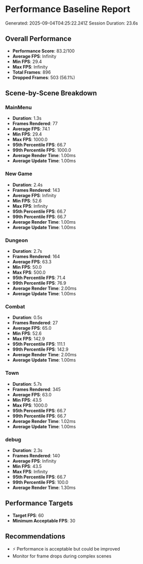 # Performance Baseline Report

Generated: 2025-09-04T04:25:22.241Z
Session Duration: 23.6s

## Overall Performance

- **Performance Score**: 83.2/100
- **Average FPS**: Infinity
- **Min FPS**: 29.4
- **Max FPS**: Infinity
- **Total Frames**: 896
- **Dropped Frames**: 503 (56.1%)

## Scene-by-Scene Breakdown

### MainMenu

- **Duration**: 1.3s
- **Frames Rendered**: 77
- **Average FPS**: 74.1
- **Min FPS**: 29.4
- **Max FPS**: 1000.0
- **95th Percentile FPS**: 66.7
- **99th Percentile FPS**: 1000.0
- **Average Render Time**: 1.00ms
- **Average Update Time**: 1.00ms

### New Game

- **Duration**: 2.4s
- **Frames Rendered**: 143
- **Average FPS**: Infinity
- **Min FPS**: 52.6
- **Max FPS**: Infinity
- **95th Percentile FPS**: 66.7
- **99th Percentile FPS**: 66.7
- **Average Render Time**: 1.00ms
- **Average Update Time**: 1.00ms

### Dungeon

- **Duration**: 2.7s
- **Frames Rendered**: 164
- **Average FPS**: 63.3
- **Min FPS**: 50.0
- **Max FPS**: 500.0
- **95th Percentile FPS**: 71.4
- **99th Percentile FPS**: 76.9
- **Average Render Time**: 2.00ms
- **Average Update Time**: 1.00ms

### Combat

- **Duration**: 0.5s
- **Frames Rendered**: 27
- **Average FPS**: 65.0
- **Min FPS**: 52.6
- **Max FPS**: 142.9
- **95th Percentile FPS**: 111.1
- **99th Percentile FPS**: 142.9
- **Average Render Time**: 2.00ms
- **Average Update Time**: 1.00ms

### Town

- **Duration**: 5.7s
- **Frames Rendered**: 345
- **Average FPS**: 63.0
- **Min FPS**: 43.5
- **Max FPS**: 1000.0
- **95th Percentile FPS**: 66.7
- **99th Percentile FPS**: 66.7
- **Average Render Time**: 1.02ms
- **Average Update Time**: 1.00ms

### debug

- **Duration**: 2.3s
- **Frames Rendered**: 140
- **Average FPS**: Infinity
- **Min FPS**: 43.5
- **Max FPS**: Infinity
- **95th Percentile FPS**: 66.7
- **99th Percentile FPS**: 100.0
- **Average Render Time**: 1.30ms

## Performance Targets

- **Target FPS**: 60
- **Minimum Acceptable FPS**: 30

## Recommendations

- ⚡ Performance is acceptable but could be improved
- Monitor for frame drops during complex scenes